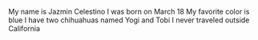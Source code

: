 My name is Jazmin Celestino
I was born on March 18
My favorite color is blue
I have two chihuahuas named Yogi and Tobi
I never traveled outside California

